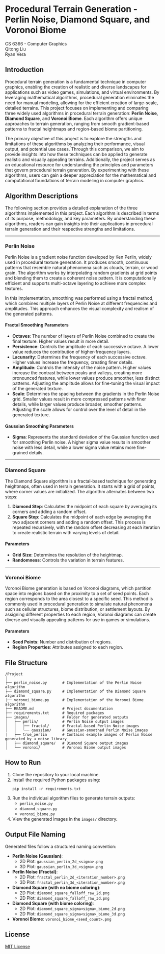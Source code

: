 # Procedural Terrain Generation - Perlin Noise, Diamond Square, and Voronoi Biome
CS 6366 - Computer Graphics  <br/>
Qitong Liu  
Ryan Vera


## Introduction
Procedural terrain generation is a fundamental technique in computer graphics, enabling the creation of realistic and diverse landscapes for applications such as video games, simulations, and virtual environments. By leveraging mathematical algorithms, procedural generation eliminates the need for manual modeling, allowing for the efficient creation of large-scale, detailed terrains. This project focuses on implementing and comparing three widely used algorithms in procedural terrain generation: **Perlin Noise**, **Diamond Square**, and **Voronoi Biome**. Each algorithm offers unique approaches to terrain generation, ranging from smooth gradient-based patterns to fractal heightmaps and region-based biome partitioning.

The primary objective of this project is to explore the strengths and limitations of these algorithms by analyzing their performance, visual output, and potential use cases. Through this comparison, we aim to provide insights into how these techniques can be applied to generate realistic and visually appealing terrains. Additionally, the project serves as an educational resource for understanding the principles and parameters that govern procedural terrain generation. By experimenting with these algorithms, users can gain a deeper appreciation for the mathematical and computational foundations of terrain modeling in computer graphics.

## Algorithm Descriptions
The following section provides a detailed explanation of the three algorithms implemented in this project. Each algorithm is described in terms of its purpose, methodology, and key parameters. By understanding these algorithms, readers can gain insights into their applications in procedural terrain generation and their respective strengths and limitations.

---

### Perlin Noise
Perlin Noise is a gradient noise function developed by Ken Perlin, widely used in procedural texture generation. It produces smooth, continuous patterns that resemble natural phenomena such as clouds, terrain, or wood grain. The algorithm works by interpolating random gradients at grid points and blending them to create a coherent noise pattern. It is computationally efficient and supports multi-octave layering to achieve more complex textures. 

In this implementation, smoothing was performed using a fractal method, which combines multiple layers of Perlin Noise at different frequencies and amplitudes. This approach enhances the visual complexity and realism of the generated patterns.

#### Fractal Smoothing Parameters
- **Octaves**: The number of layers of Perlin Noise combined to create the final texture. Higher values result in more detail.
- **Persistence**: Controls the amplitude of each successive octave. A lower value reduces the contribution of higher-frequency layers.
- **Lacunarity**: Determines the frequency of each successive octave. Higher values increase the frequency, creating finer details.
- **Amplitude**: Controls the intensity of the noise pattern. Higher values increase the contrast between peaks and valleys, creating more pronounced features, while lower values produce smoother, less distinct patterns. Adjusting the amplitude allows for fine-tuning the visual impact of the generated texture.
- **Scale**: Determines the spacing between the gradients in the Perlin Noise grid. Smaller values result in more compressed patterns with finer details, while larger values produce broader, smoother patterns. Adjusting the scale allows for control over the level of detail in the generated texture.

#### Gaussian Smoothing Parameters
- **Sigma**: Represents the standard deviation of the Gaussian function used for smoothing Perlin noise. 
    A higher sigma value results in smoother noise with less detail, while a lower sigma value retains more fine-grained details.

---

### Diamond Square
The Diamond Square algorithm is a fractal-based technique for generating heightmaps, often used in terrain generation. It starts with a grid of points, where corner values are initialized. The algorithm alternates between two steps:
1. **Diamond Step**: Calculates the midpoint of each square by averaging its corners and adding a random offset.
2. **Square Step**: Calculates the midpoint of each edge by averaging the two adjacent corners and adding a random offset.
This process is repeated recursively, with the random offset decreasing at each iteration to create realistic terrain with varying levels of detail.

#### Parameters
- **Grid Size**: Determines the resolution of the heightmap.
- **Randomness**: Controls the variation in terrain features.

---

### Voronoi Biome
Voronoi Biome generation is based on Voronoi diagrams, which partition space into regions based on the proximity to a set of seed points. Each region corresponds to the area closest to a specific seed. This method is commonly used in procedural generation to simulate natural phenomena such as cellular structures, biome distribution, or settlement layouts. By assigning different properties to each region, Voronoi diagrams can create diverse and visually appealing patterns for use in games or simulations.

#### Parameters
- **Seed Points**: Number and distribution of regions.
- **Region Properties**: Attributes assigned to each region.

## File Structure
```
/Project
│
├── perlin_noise.py       # Implementation of the Perlin Noise algorithm
├── diamond_square.py     # Implementation of the Diamond Square algorithm
├── voronoi_biome.py      # Implementation of the Voronoi Biome algorithm
├── README.md             # Project documentation
├── requirements.txt      # Required packages
├── images/               # Folder for generated outputs
│   ├── perlin/           # Perlin Noise output images
│   │   ├── fractal/      # Fractal-based Perlin Noise images
│   │   └── gaussian/     # Gaussian-smoothed Perlin Noise images
|   ├── true_perlin       # Contains example images of Perlin Noise generated by a noise library 
│   ├── diamond_square/   # Diamond Square output images
│   └── voronoi/          # Voronoi Biome output images
```

## How to Run
1. Clone the repository to your local machine.
2. Install the required Python packages using:
   ```
   pip install -r requirements.txt
   ```
3. Run the individual algorithm files to generate terrain outputs:
   - `perlin_noise.py`
   - `diamond_square.py`
   - `voronoi_biome.py`
4. View the generated images in the `images/` directory.

## Output File Naming
Generated files follow a structured naming convention:
- **Perlin Noise (Gaussian)**:
  - 2D Plot: `gaussian_perlin_2d_<sigma>.png`
  - 3D Plot: `gaussian_perlin_3d_<sigma>.png`
- **Perlin Noise (Fractal)**:
  - 2D Plot: `fractal_perlin_2d_<iteration_number>.png`
  - 3D Plot: `fractal_perlin_3d_<iteration_number>.png`
- **Diamond Square (with no biome coloring)**:
  - 2D Plot: `diamond_square_falloff_raw_2d.png`
  - 2D Plot: `diamond_square_falloff_raw_3d.png`
- **Diamond Square (with biome coloring)**:
  - 2D Plot: `diamond_square_sigma<sigma>_biome_2d.png`
  - 2D Plot: `diamond_square_sigma<sigma>_biome_3d.png`
- **Voronoi Biome**: `voronoi_biome_<seed_count>.png`

## License
[MIT License](LICENSE)
